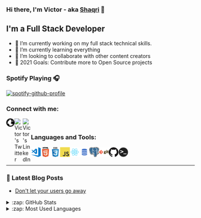 ### Hi there, I'm Victor - aka [Shaqri][website] 👋  


## I'm a Full Stack Developer

- 🔭 I’m currently working on my full stack technical skills.
- 🌱 I’m currently learning everything 
- 👯 I’m looking to collaborate with other content creators
- 🥅 2021 Goals: Contribute more to Open Source projects


### Spotify Playing 🎧

[![spotify-github-profile](https://spotify-github-profile.vercel.app/api/view?uid=12147696421&cover_image=true&theme=default)](https://open.spotify.com/user/12147696421)

### Connect with me:

[<img align="left" alt="portfolio" width="22px" src="https://raw.githubusercontent.com/iconic/open-iconic/master/svg/globe.svg" />][website]
[<img align="left" alt="Victor's Twitter" width="22px" src="https://cdn.jsdelivr.net/npm/simple-icons@v3/icons/twitter.svg" />][twitter]
[<img align="left" alt="Victor's LinkedIn" width="22px" src="https://cdn.jsdelivr.net/npm/simple-icons@v3/icons/linkedin.svg" />][linkedin]

<br />

### Languages and Tools:

[<img align="left" alt="Visual Studio Code" width="26px" src="https://raw.githubusercontent.com/github/explore/80688e429a7d4ef2fca1e82350fe8e3517d3494d/topics/visual-studio-code/visual-studio-code.png" />][linkedin]
[<img align="left" alt="HTML5" width="26px" src="https://raw.githubusercontent.com/github/explore/80688e429a7d4ef2fca1e82350fe8e3517d3494d/topics/html/html.png" />](https://github.com/Shaqri/Capstone-Go-on-sales)
[<img align="left" alt="CSS3" width="26px" src="https://raw.githubusercontent.com/github/explore/80688e429a7d4ef2fca1e82350fe8e3517d3494d/topics/css/css.png" />](https://github.com/Shaqri/Capstone-Go-on-sales)
[<img align="left" alt="JavaScript" width="26px" src="https://raw.githubusercontent.com/github/explore/80688e429a7d4ef2fca1e82350fe8e3517d3494d/topics/javascript/javascript.png" />][linkedin]
[<img align="left" alt="React" width="26px" src="https://raw.githubusercontent.com/github/explore/80688e429a7d4ef2fca1e82350fe8e3517d3494d/topics/react/react.png" />][linkedin]
[<img align="left" alt="SQL" width="26px" src="https://raw.githubusercontent.com/github/explore/80688e429a7d4ef2fca1e82350fe8e3517d3494d/topics/sql/sql.png" />](https://github.com/Shaqri/SQL)
[<img align="left" alt="postgreSQL" width="26px" src="https://raw.githubusercontent.com/github/explore/80688e429a7d4ef2fca1e82350fe8e3517d3494d/topics/postgresql/postgresql.png" />](https://github.com/Shaqri/SQL)
[<img align="left" alt="Git" width="26px" src="https://raw.githubusercontent.com/github/explore/80688e429a7d4ef2fca1e82350fe8e3517d3494d/topics/git/git.png" />][linkedin]
[<img align="left" alt="GitHub" width="26px" src="https://raw.githubusercontent.com/github/explore/78df643247d429f6cc873026c0622819ad797942/topics/github/github.png" />](https://github.com/Shaqri)
[<img align="left" alt="Terminal" width="26px" src="https://raw.githubusercontent.com/github/explore/80688e429a7d4ef2fca1e82350fe8e3517d3494d/topics/terminal/terminal.png" />][linkedin]


<br />
<br />

---
### 📕 Latest Blog Posts

<!-- BLOG-POST-LIST:START -->
- [Don't let your users go away](https://medium.com/@victormanuelgonzale/dont-let-you-users-go-away-ux-basics-230babfa6840)


<details>
  <summary align="left">:zap: GitHub Stats</summary>
  
  <img align="left" alt="Shaqri's GitHub Stats" src="https://github-readme-stats.vercel.app/api?username=shaqri&show_icons=true&hide_border=true" />
</details>


<details>

  <summary>:zap: Most Used Languages</summary>

  <img align="left" alt="Shaqri's GitHub Top Languages" src="https://github-readme-stats.vercel.app/api/top-langs/?username=shaqri" />
 

</details>



[instagram]: https://www.instagram.com/21bgv1/
[linkedin]: https://www.linkedin.com/in/victor-manuel-gonzalez-buitrago/
[website]: https://shaqri.github.io/Portfolio/
[twitter]: https://twitter.com/victorgonbu1

